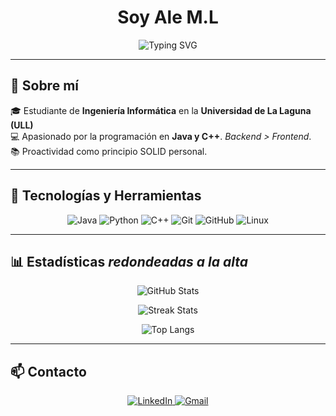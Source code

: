 <!-- ENCABEZADO -->
<h1 align="center">Soy Ale M.L</h1>

<p align="center">
  <img src="https://readme-typing-svg.herokuapp.com?font=Fira+Code&duration=3000&pause=1000&color=F75C7E&center=true&width=435&lines=Aspirante+a+Desarrollador%2B%2B;Spring Boot;Estudiante+en+la+ULL+%282020-2025%29" alt="Typing SVG" />
</p>

---

<!-- RESTO DE CAMPOS -->
## 🚀 Sobre mí
🎓 Estudiante de **Ingeniería Informática** en la **Universidad de La Laguna (ULL)**  
💻 Apasionado por la programación en **Java y C++**. _Backend > Frontend_.<br>
📚 Proactividad como principio SOLID personal.

---

## 🔧 Tecnologías y Herramientas
<p align="center">
  <img src="https://img.shields.io/badge/Java-ED8B00?style=for-the-badge&logo=openjdk&logoColor=white" alt="Java" />
  <img src="https://img.shields.io/badge/Python-3776AB?style=for-the-badge&logo=python&logoColor=white" alt="Python" />
  <img src="https://img.shields.io/badge/C++-00599C?style=for-the-badge&logo=c%2B%2B&logoColor=white" alt="C++" />
  <img src="https://img.shields.io/badge/Git-F05032?style=for-the-badge&logo=git&logoColor=white" alt="Git" />
  <img src="https://img.shields.io/badge/GitHub-181717?style=for-the-badge&logo=github&logoColor=white" alt="GitHub" />
  <img src="https://img.shields.io/badge/Linux-FCC624?style=for-the-badge&logo=linux&logoColor=black" alt="Linux" />
</p>

---

## 📊 Estadísticas _redondeadas a la alta_
<p align="center">
  <img src="https://github-readme-stats.vercel.app/api?username=ALM-Bloom&show_icons=true&theme=radical" alt="GitHub Stats" />
</p>
<p align="center">
  <img src="https://github-readme-streak-stats.herokuapp.com/?user=ALM-Bloom&theme=radical" alt="Streak Stats" />
</p>
<p align="center">
  <img src="https://github-readme-stats.vercel.app/api/top-langs/?username=ALM-Bloom&layout=compact&theme=radical" alt="Top Langs" />
</p>

---

## 📫 Contacto
<p align="center">
  <a href="https://www.linkedin.com/in/alejandro-meli%C3%A1n-lemes-bb3804354" target="_blank">
    <img src="https://img.shields.io/badge/LinkedIn-0A66C2?style=for-the-badge&logo=linkedin&logoColor=white" alt="LinkedIn" />
  </a>
  <a href="mailto:alu0101443126@ull.edu.es">
    <img src="https://img.shields.io/badge/Gmail-D14836?style=for-the-badge&logo=gmail&logoColor=white" alt="Gmail" />
  </a>
</p>
